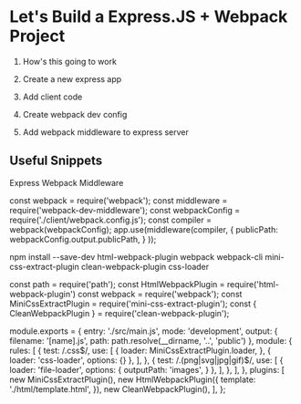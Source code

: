 # Let's Build a Express.JS + Webpack Project

1. How's this going to work

2. Create a new express app

3. Add client code

4. Create webpack dev config

5. Add webpack middleware to express server















Useful Snippets
---------------

Express Webpack Middleware

  const webpack = require('webpack');
  const middleware = require('webpack-dev-middleware');
  const webpackConfig = require('./client/webpack.config.js');
  const compiler = webpack(webpackConfig);
  app.use(middleware(compiler,
    {
      publicPath: webpackConfig.output.publicPath,
    }
  ));



npm install --save-dev html-webpack-plugin webpack webpack-cli mini-css-extract-plugin clean-webpack-plugin css-loader

const path = require('path');
const HtmlWebpackPlugin = require('html-webpack-plugin')
const webpack = require('webpack');
const MiniCssExtractPlugin = require('mini-css-extract-plugin');
const { CleanWebpackPlugin } = require('clean-webpack-plugin');

module.exports = {
  entry: './src/main.js',
  mode: 'development',
  output: {
    filename: '[name].js',
    path: path.resolve(__dirname, '..', 'public')
  },
  module: {
    rules: [
      {
        test: /\.css$/,
        use: [
          {
            loader: MiniCssExtractPlugin.loader,
          },
          { loader: 'css-loader', options: {} },
        ],
      },
      {
        test: /\.(png|svg|jpg|gif)$/,
        use: [
          {
            loader: 'file-loader',
            options: {
              outputPath: 'images',
            }
          },
        ],
      },
    ],
  },
  plugins: [
    new MiniCssExtractPlugin(),
    new HtmlWebpackPlugin({
      template: './html/template.html',
    }),
    new CleanWebpackPlugin(),
  ],
};
